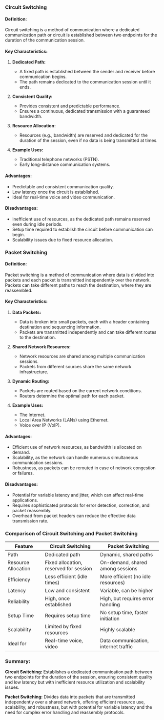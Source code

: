 ### Circuit Switching

#### **Definition:**
Circuit switching is a method of communication where a dedicated communication path or circuit is established between two endpoints for the duration of the communication session.

#### **Key Characteristics:**

1. **Dedicated Path:**
   - A fixed path is established between the sender and receiver before communication begins.
   - The path remains dedicated to the communication session until it ends.

2. **Consistent Quality:**
   - Provides consistent and predictable performance.
   - Ensures a continuous, dedicated transmission with a guaranteed bandwidth.

3. **Resource Allocation:**
   - Resources (e.g., bandwidth) are reserved and dedicated for the duration of the session, even if no data is being transmitted at times.

4. **Example Uses:**
   - Traditional telephone networks (PSTN).
   - Early long-distance communication systems.

#### **Advantages:**

- Predictable and consistent communication quality.
- Low latency once the circuit is established.
- Ideal for real-time voice and video communication.

#### **Disadvantages:**

- Inefficient use of resources, as the dedicated path remains reserved even during idle periods.
- Setup time required to establish the circuit before communication can begin.
- Scalability issues due to fixed resource allocation.

### Packet Switching

#### **Definition:**
Packet switching is a method of communication where data is divided into packets and each packet is transmitted independently over the network. Packets can take different paths to reach the destination, where they are reassembled.

#### **Key Characteristics:**

1. **Data Packets:**
   - Data is broken into small packets, each with a header containing destination and sequencing information.
   - Packets are transmitted independently and can take different routes to the destination.

2. **Shared Network Resources:**
   - Network resources are shared among multiple communication sessions.
   - Packets from different sources share the same network infrastructure.

3. **Dynamic Routing:**
   - Packets are routed based on the current network conditions.
   - Routers determine the optimal path for each packet.

4. **Example Uses:**
   - The Internet.
   - Local Area Networks (LANs) using Ethernet.
   - Voice over IP (VoIP).

#### **Advantages:**

- Efficient use of network resources, as bandwidth is allocated on demand.
- Scalability, as the network can handle numerous simultaneous communication sessions.
- Robustness, as packets can be rerouted in case of network congestion or failures.

#### **Disadvantages:**

- Potential for variable latency and jitter, which can affect real-time applications.
- Requires sophisticated protocols for error detection, correction, and packet reassembly.
- Overhead from packet headers can reduce the effective data transmission rate.

### Comparison of Circuit Switching and Packet Switching

| Feature                       | Circuit Switching                    | Packet Switching                      |
|-------------------------------|--------------------------------------|---------------------------------------|
| Path                          | Dedicated path                       | Dynamic, shared paths                 |
| Resource Allocation           | Fixed allocation, reserved for session | On-demand, shared among sessions      |
| Efficiency                    | Less efficient (idle times)          | More efficient (no idle resources)    |
| Latency                       | Low and consistent                   | Variable, can be higher               |
| Reliability                   | High, once established               | High, but requires error handling     |
| Setup Time                    | Requires setup time                  | No setup time, faster initiation      |
| Scalability                   | Limited by fixed resources           | Highly scalable                       |
| Ideal for                     | Real-time voice, video               | Data communication, internet traffic  |

### Summary:

**Circuit Switching:** Establishes a dedicated communication path between two endpoints for the duration of the session, ensuring consistent quality and low latency but with inefficient resource utilization and scalability issues.

**Packet Switching:** Divides data into packets that are transmitted independently over a shared network, offering efficient resource use, scalability, and robustness, but with potential for variable latency and the need for complex error handling and reassembly protocols.